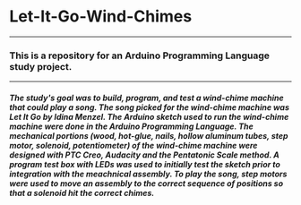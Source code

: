 # Let-It-Go-Wind-Chimes
---
### This is a repository for an Arduino Programming Language study project. 
---
##### The study's goal was to build, program, and test a wind-chime machine that could play a song. The song picked for the wind-chime machine was Let It Go by Idina Menzel. The Arduino sketch used to run the wind-chime machine were done in the Arduino Programming Language. The mechanical portions (wood, hot-glue, nails, hollow aluminum tubes, step motor, solenoid, potentiometer) of the wind-chime machine were designed with PTC Creo, Audacity and the Pentatonic Scale method. A program test box with LEDs was used to initially test the sketch prior to integration with the meachnical assembly. To play the song, step motors were used to move an assembly to the correct sequence of positions so that a solenoid hit the correct chimes. 
